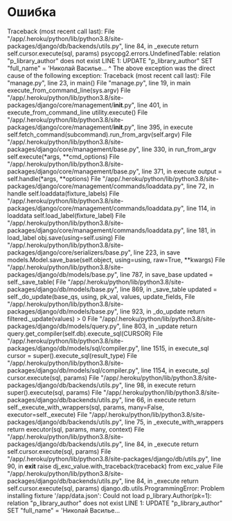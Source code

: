 # Ошибка

Traceback (most recent call last):
  File "/app/.heroku/python/lib/python3.8/site-packages/django/db/backends/utils.py", line 84, in _execute
    return self.cursor.execute(sql, params)
psycopg2.errors.UndefinedTable: relation "p_library_author" does not exist
LINE 1: UPDATE "p_library_author" SET "full_name" = 'Николай Василье...
               ^
The above exception was the direct cause of the following exception:
Traceback (most recent call last):
  File "manage.py", line 23, in <module>
    main()
  File "manage.py", line 19, in main
    execute_from_command_line(sys.argv)
  File "/app/.heroku/python/lib/python3.8/site-packages/django/core/management/__init__.py", line 401, in execute_from_command_line
    utility.execute()
  File "/app/.heroku/python/lib/python3.8/site-packages/django/core/management/__init__.py", line 395, in execute
    self.fetch_command(subcommand).run_from_argv(self.argv)
  File "/app/.heroku/python/lib/python3.8/site-packages/django/core/management/base.py", line 330, in run_from_argv
    self.execute(*args, **cmd_options)
  File "/app/.heroku/python/lib/python3.8/site-packages/django/core/management/base.py", line 371, in execute
    output = self.handle(*args, **options)
  File "/app/.heroku/python/lib/python3.8/site-packages/django/core/management/commands/loaddata.py", line 72, in handle
    self.loaddata(fixture_labels)
  File "/app/.heroku/python/lib/python3.8/site-packages/django/core/management/commands/loaddata.py", line 114, in loaddata
    self.load_label(fixture_label)
  File "/app/.heroku/python/lib/python3.8/site-packages/django/core/management/commands/loaddata.py", line 181, in load_label
    obj.save(using=self.using)
  File "/app/.heroku/python/lib/python3.8/site-packages/django/core/serializers/base.py", line 223, in save
    models.Model.save_base(self.object, using=using, raw=True, **kwargs)
  File "/app/.heroku/python/lib/python3.8/site-packages/django/db/models/base.py", line 787, in save_base
    updated = self._save_table(
  File "/app/.heroku/python/lib/python3.8/site-packages/django/db/models/base.py", line 869, in _save_table
    updated = self._do_update(base_qs, using, pk_val, values, update_fields,
  File "/app/.heroku/python/lib/python3.8/site-packages/django/db/models/base.py", line 923, in _do_update
    return filtered._update(values) > 0
  File "/app/.heroku/python/lib/python3.8/site-packages/django/db/models/query.py", line 803, in _update
    return query.get_compiler(self.db).execute_sql(CURSOR)
  File "/app/.heroku/python/lib/python3.8/site-packages/django/db/models/sql/compiler.py", line 1515, in execute_sql
    cursor = super().execute_sql(result_type)
  File "/app/.heroku/python/lib/python3.8/site-packages/django/db/models/sql/compiler.py", line 1154, in execute_sql
    cursor.execute(sql, params)
  File "/app/.heroku/python/lib/python3.8/site-packages/django/db/backends/utils.py", line 98, in execute
    return super().execute(sql, params)
  File "/app/.heroku/python/lib/python3.8/site-packages/django/db/backends/utils.py", line 66, in execute
    return self._execute_with_wrappers(sql, params, many=False, executor=self._execute)
  File "/app/.heroku/python/lib/python3.8/site-packages/django/db/backends/utils.py", line 75, in _execute_with_wrappers
    return executor(sql, params, many, context)
  File "/app/.heroku/python/lib/python3.8/site-packages/django/db/backends/utils.py", line 84, in _execute
    return self.cursor.execute(sql, params)
  File "/app/.heroku/python/lib/python3.8/site-packages/django/db/utils.py", line 90, in __exit__
    raise dj_exc_value.with_traceback(traceback) from exc_value
  File "/app/.heroku/python/lib/python3.8/site-packages/django/db/backends/utils.py", line 84, in _execute
    return self.cursor.execute(sql, params)
django.db.utils.ProgrammingError: Problem installing fixture '/app/data.json': Could not load p_library.Author(pk=1): relation "p_library_author" does not exist
LINE 1: UPDATE "p_library_author" SET "full_name" = 'Николай Василье...
